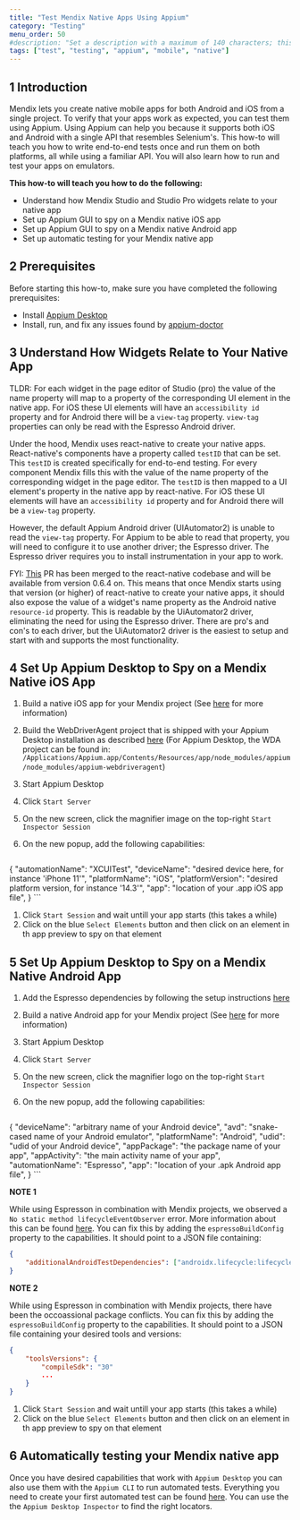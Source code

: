 ```yaml
---
title: "Test Mendix Native Apps Using Appium"
category: "Testing"
menu_order: 50
#description: "Set a description with a maximum of 140 characters; this should describe what the goal of the document is, and it can be different from the document introduction; this is optional, and it can be removed"
tags: ["test", "testing", "appium", "mobile", "native"]
---
```


## 1 Introduction

Mendix lets you create native mobile apps for both Android and iOS from a single project. To verify that your apps work as expected, you can test them using Appium. Using Appium can help you because it supports both iOS and Android with a single API that resembles Selenium's. This how-to will teach you how to write end-to-end tests once and run them on both platforms, all while using a familiar API. You will also learn how to run and test your apps on emulators.

**This how-to will teach you how to do the following:**

* Understand how Mendix Studio and Studio Pro widgets relate to your native app
* Set up Appium GUI to spy on a Mendix native iOS app
* Set up Appium GUI to spy on a Mendix native Android app
* Set up automatic testing for your Mendix native app

## 2 Prerequisites

Before starting this how-to, make sure you have completed the following prerequisites:

* Install [Appium Desktop](https://github.com/appium/appium-desktop)
* Install, run, and fix any issues found by [appium-doctor](https://github.com/appium/appium-doctor)

## 3 Understand How Widgets Relate to Your Native App

TLDR: For each widget in the page editor of Studio (pro) the value of the name property will map to a property of the corresponding UI element in the native app. For iOS these UI elements will have an `accessibility id` property and for Android there will be a `view-tag` property. `view-tag` properties can only be read with the Espresso Android driver.

Under the hood, Mendix uses react-native to create your native apps. React-native's components have a property called `testID` that can be set. This `testID` is created specifically for end-to-end testing. For every component Mendix fills this with the value of the name property of the corresponding widget in the page editor. The `testID` is then mapped to a UI element's property in the native app by react-native. For iOS these UI elements will have an `accessibility id` property and for Android there will be a `view-tag` property.

However, the default Appium Android driver (UIAutomator2) is unable to read the `view-tag` property. For Appium to be able to read that property, you will need to configure it to use another driver; the Espresso driver.
The Espresso driver requires you to install instrumentation in your app to work.

FYI: [This](https://github.com/facebook/react-native/pull/29610) PR has been merged to the react-native codebase and will be available from version 0.6.4 on. This means that once Mendix starts using that version (or higher) of react-native to create your native apps, it should also expose the value of a widget's name property as the Android native `resource-id` property. This is readable by the UiAutomator2 driver, eliminating the need for using the Espresso driver. There are pro's and con's to each driver, but the UiAutomator2 driver is the easiest to setup and start with and supports the most functionality.

## 4 Set Up Appium Desktop to Spy on a Mendix Native iOS App

1. Build a native iOS app for your Mendix project (See [here](https://docs.mendix.com/howto/mobile/build-native-apps) for more information)
1. Build the WebDriverAgent project that is shipped with your Appium Desktop installation as described [here](http://appium.io/docs/en/advanced-concepts/wda-custom-server/) (For Appium Desktop, the WDA project can be found in: `/Applications/Appium.app/Contents/Resources/app/node_modules/appium/node_modules/appium-webdriveragent`)
1. Start Appium Desktop
1. Click `Start Server`
1. On the new screen, click the magnifier image on the top-right `Start Inspector Session`
1. On the new popup, add the following capabilities:

    ```json
{
    "automationName": "XCUITest",
    "deviceName": "desired device here, for instance 'iPhone 11'",
    "platformName": "iOS",
    "platformVersion": "desired platform version, for instance '14.3'",
    "app": "location of your .app iOS app file",
}
    ```

1. Click `Start Session` and wait untill your app starts (this takes a while)
1. Click on the blue `Select Elements` button and then click on an element in th app preview to spy on that element

## 5 Set Up Appium Desktop to Spy on a Mendix Native Android App

1. Add the Espresso dependencies by following the setup instructions [here](https://developer.android.com/training/testing/espresso/setup)
1. Build a native Android app for your Mendix project (See [here](https://docs.mendix.com/howto/mobile/build-native-apps) for more information)
1. Start Appium Desktop
1. Click `Start Server`
1. On the new screen, click the magnifier logo on the top-right `Start Inspector Session`
1. On the new popup, add the following capabilities:

    ```json
{
  "deviceName": "arbitrary name of your Android device",
  "avd": "snake-cased name of your Android emulator",
  "platformName": "Android",
  "udid": "udid of your Android device",
  "appPackage": "the package name of your app",
  "appActivity": "the main activity name of your app",
  "automationName": "Espresso",
  "app": "location of your .apk Android app file",
}
    ```

**NOTE 1**

While using Espresson in combination with Mendix projects, we observed a `No static method lifecycleEventObserver` error. More information about this can be found [here](https://github.com/appium/appium-espresso-driver/issues/639). You can fix this by adding the `espressoBuildConfig` property to the capabilities. It should point to a JSON file containing:

```json
{
    "additionalAndroidTestDependencies": ["androidx.lifecycle:lifecycle-common:2.2.0"]
}
```

**NOTE 2**

While using Espresson in combination with Mendix projects, there have been the occoassional package conflicts. You can fix this by adding the `espressoBuildConfig` property to the capabilities. It should point to a JSON file containing your desired tools and versions:

```json
{
    "toolsVersions": {
        "compileSdk": "30"
        ...
    }
}
```

1. Click `Start Session` and wait untill your app starts (this takes a while)
1. Click on the blue `Select Elements` button and then click on an element in th app preview to spy on that element

## 6 Automatically testing your Mendix native app

Once you have desired capabilities that work with `Appium Desktop` you can also use them with the `Appium CLI` to run automated tests. Everything you need to create your first automated test can be found [here](http://appium.io/docs/en/about-appium/getting-started/?lang=en). You can use the the `Appium Desktop Inspector` to find the right locators.
